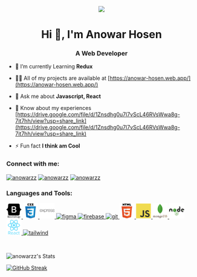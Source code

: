 <p align="center"> <img src="https://i.ibb.co/kB3bY3Y/github-cover.gif" />  </p> 



<h1 align="center">Hi 👋, I'm Anowar Hosen</h1>
<h3 align="center">A Web Developer</h3>

<!-- <p align="left"> <img src="https://komarev.com/ghpvc/?username=anowarzz&label=Profile%20views&color=0e75b6&style=flat" alt="anowarzz" /> -->

- 🌱 I’m currently Learning **Redux**

- 👨‍💻 All of my projects are available at [https://anowar-hosen.web.app/](https://anowar-hosen.web.app/)

- 💬 Ask me about **Javascript, React**

- 📄 Know about my experiences [https://drive.google.com/file/d/1Znsdhg0u7l7vScL46RVsWwa8g-7it7hh/view?usp=share_link](https://drive.google.com/file/d/1Znsdhg0u7l7vScL46RVsWwa8g-7it7hh/view?usp=share_link)

- ⚡ Fun fact **I think am Cool**

<h3 align="left">Connect with me:</h3>
<p align="left">
<a href="https://linkedin.com/in/anowarzz" target="blank"><img align="center" src="https://raw.githubusercontent.com/rahuldkjain/github-profile-readme-generator/master/src/images/icons/Social/linked-in-alt.svg" alt="anowarzz" height="30" width="40" /></a>
<a href="https://codesandbox.com/anowarzz" target="blank"><img align="center" src="https://raw.githubusercontent.com/rahuldkjain/github-profile-readme-generator/master/src/images/icons/Social/codesandbox.svg" alt="anowarzz" height="30" width="40" /></a>
<a href="https://fb.com/anowarzz" target="blank"><img align="center" src="https://raw.githubusercontent.com/rahuldkjain/github-profile-readme-generator/master/src/images/icons/Social/facebook.svg" alt="anowarzz" height="30" width="40" /></a>
</p>

<h3 align="left">Languages and Tools:</h3>
<p align="left"> <a href="https://getbootstrap.com" target="_blank" rel="noreferrer"> <img src="https://raw.githubusercontent.com/devicons/devicon/master/icons/bootstrap/bootstrap-plain-wordmark.svg" alt="bootstrap" width="40" height="40"/> </a> <a href="https://www.w3schools.com/css/" target="_blank" rel="noreferrer"> <img src="https://raw.githubusercontent.com/devicons/devicon/master/icons/css3/css3-original-wordmark.svg" alt="css3" width="40" height="40"/> </a> <a href="https://expressjs.com" target="_blank" rel="noreferrer"> <img src="https://raw.githubusercontent.com/devicons/devicon/master/icons/express/express-original-wordmark.svg" alt="express" width="40" height="40"/> </a> <a href="https://www.figma.com/" target="_blank" rel="noreferrer"> <img src="https://www.vectorlogo.zone/logos/figma/figma-icon.svg" alt="figma" width="40" height="40"/> </a> <a href="https://firebase.google.com/" target="_blank" rel="noreferrer"> <img src="https://www.vectorlogo.zone/logos/firebase/firebase-icon.svg" alt="firebase" width="40" height="40"/> </a> <a href="https://git-scm.com/" target="_blank" rel="noreferrer"> <img src="https://www.vectorlogo.zone/logos/git-scm/git-scm-icon.svg" alt="git" width="40" height="40"/> </a> <a href="https://www.w3.org/html/" target="_blank" rel="noreferrer"> <img src="https://raw.githubusercontent.com/devicons/devicon/master/icons/html5/html5-original-wordmark.svg" alt="html5" width="40" height="40"/> </a> <a href="https://developer.mozilla.org/en-US/docs/Web/JavaScript" target="_blank" rel="noreferrer"> <img src="https://raw.githubusercontent.com/devicons/devicon/master/icons/javascript/javascript-original.svg" alt="javascript" width="40" height="40"/> </a> <a href="https://www.mongodb.com/" target="_blank" rel="noreferrer"> <img src="https://raw.githubusercontent.com/devicons/devicon/master/icons/mongodb/mongodb-original-wordmark.svg" alt="mongodb" width="40" height="40"/> </a> <a href="https://nodejs.org" target="_blank" rel="noreferrer"> <img src="https://raw.githubusercontent.com/devicons/devicon/master/icons/nodejs/nodejs-original-wordmark.svg" alt="nodejs" width="40" height="40"/> </a> <a href="https://reactjs.org/" target="_blank" rel="noreferrer"> <img src="https://raw.githubusercontent.com/devicons/devicon/master/icons/react/react-original-wordmark.svg" alt="react" width="40" height="40"/> </a> <a href="https://tailwindcss.com/" target="_blank" rel="noreferrer"> <img src="https://www.vectorlogo.zone/logos/tailwindcss/tailwindcss-icon.svg" alt="tailwind" width="40" height="40"/> </a> </p>
                                                                        <br/>

![anowarzz's Stats](https://github-readme-stats.vercel.app/api?username=anowarzz&theme=tokyonight&show_icons=true&hide_border=true&count_private=true)

[![GitHub Streak](http://github-readme-streak-stats.herokuapp.com?user=anowarzz&theme=green-nur&border_radius=4.6)](https://git.io/streak-stats)
